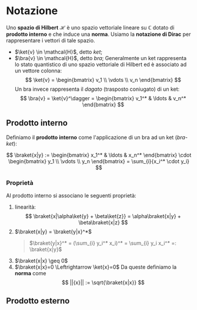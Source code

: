 # Notazione

Uno **spazio di Hilbert** $\mathcal{H}$ è uno spazio vettoriale lineare su
$\mathbb{C}$ dotato di **prodotto interno** e che induce una **norma**. Usiamo
la **notazione di Dirac** per rappresentare i vettori di tale spazio.

- $\ket{v} \in \mathcal{H}$, detto _ket_;
- $\bra{v} \in \mathcal{H}$, detto _bra_; Generalmente un ket rappresenta lo
  stato quantistico di uno spazio vettoriale di Hilbert ed è associato ad un
  vettore colonna:
  $$
  \ket{v} = \begin{bmatrix}
   v_1 \\
   \vdots \\
   v_n
  \end{bmatrix}
  $$
  Un bra invece rappresenta il _dagato_ (trasposto coniugato) di un ket:
  $$
  \bra{v} = \ket{v}^\dagger = \begin{bmatrix}
   v_1^* & \ldots & v_n^*
  \end{bmatrix}
  $$

## Prodotto interno

Definiamo il **prodotto interno** come l'applicazione di un bra ad un ket
(_bra-ket_):

$$
\braket{x|y} := \begin{bmatrix}
 x_1^* & \ldots & x_n^*
\end{bmatrix} \cdot \begin{bmatrix}
 y_1 \\
 \vdots \\
 y_n
\end{bmatrix} =
\sum_{i}{x_i^* \cdot y_i}
$$

### Proprietà

Al prodotto interno si associano le seguenti proprietà:

1. linearità:
   $$
   \braket{x|\alpha\ket{y} + \beta\ket{z}} = \alpha\braket{x|y} + \beta\braket{x|z}
   $$
2. $\braket{x|y} = \braket{y|x}^*$
   > $\braket{y|x}^* = (\sum_{i} y_i^* x_i)^* = \sum_{i} y_i x_i^* =: \braket{x|y}$
3. $\braket{x|x} \geq 0$
4. $\braket{x|x}=0 \Leftrightarrow \ket{x}=0$ Da queste definiamo la **norma**
   come
   $$
   ||{x}|| := \sqrt{\braket{x|x}}
   $$

## Prodotto esterno
